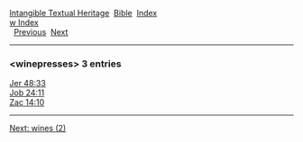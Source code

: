 [Intangible Textual Heritage](../../index)  [Bible](../index) 
[Index](index)   
[w Index](_w_)  
  [Previous](c12478)  [Next](c12480) 

------------------------------------------------------------------------

### &lt;winepresses&gt; 3 entries

[Jer 48:33](../kjv/jer048.htm#033)  
[Job 24:11](../kjv/job024.htm#011)  
[Zac 14:10](../kjv/zac014.htm#010)  

------------------------------------------------------------------------

[Next: wines (2)](c12480)
